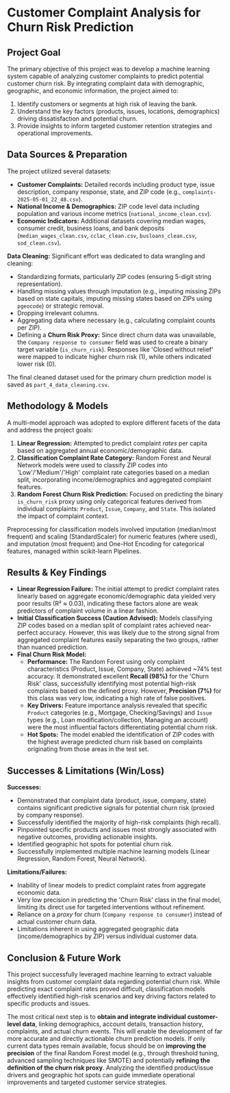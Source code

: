 # Customer Complaint Analysis for Churn Risk Prediction

## Project Goal

The primary objective of this project was to develop a machine learning system capable of analyzing customer complaints to predict potential customer churn risk. By integrating complaint data with demographic, geographic, and economic information, the project aimed to:
1.  Identify customers or segments at high risk of leaving the bank.
2.  Understand the key factors (products, issues, locations, demographics) driving dissatisfaction and potential churn.
3.  Provide insights to inform targeted customer retention strategies and operational improvements.

## Data Sources & Preparation

The project utilized several datasets:
* **Customer Complaints:** Detailed records including product type, issue description, company response, state, and ZIP code (e.g., `complaints-2025-05-01_22_48.csv`).
* **National Income & Demographics:** ZIP code level data including population and various income metrics (`national_income_clean.csv`).
* **Economic Indicators:** Additional datasets covering median wages, consumer credit, business loans, and bank deposits (`median_wages_clean.csv`, `cclac_clean.csv`, `busloans_clean.csv`, `sod_clean.csv`).

**Data Cleaning:**
Significant effort was dedicated to data wrangling and cleaning:
* Standardizing formats, particularly ZIP codes (ensuring 5-digit string representation).
* Handling missing values through imputation (e.g., imputing missing ZIPs based on state capitals, imputing missing states based on ZIPs using `pgeocode`) or strategic removal.
* Dropping irrelevant columns.
* Aggregating data where necessary (e.g., calculating complaint counts per ZIP).
* Defining a **Churn Risk Proxy:** Since direct churn data was unavailable, the `Company response to consumer` field was used to create a binary target variable (`is_churn_risk`). Responses like 'Closed without relief' were mapped to indicate higher churn risk (1), while others indicated lower risk (0).

The final cleaned dataset used for the primary churn prediction model is saved as `part_4_data_cleaning.csv`.

## Methodology & Models

A multi-model approach was adopted to explore different facets of the data and address the project goals:

1.  **Linear Regression:** Attempted to predict complaint *rates* per capita based on aggregated annual economic/demographic data.
2.  **Classification Complaint Rate Category:** Random Forest and Neural Network models were used to classify ZIP codes into 'Low'/'Medium'/'High' complaint rate categories based on a median split, incorporating income/demographics and aggregated complaint features.
3.  **Random Forest Churn Risk Prediction:** Focused on predicting the binary `is_churn_risk` proxy using only categorical features derived from individual complaints: `Product`, `Issue`, `Company`, and `State`. This isolated the impact of complaint context.

Preprocessing for classification models involved imputation (median/most frequent) and scaling (StandardScaler) for numeric features (where used), and imputation (most frequent) and One-Hot Encoding for categorical features, managed within scikit-learn Pipelines.

## Results & Key Findings

* **Linear Regression Failure:** The initial attempt to predict complaint rates linearly based on aggregate economic/demographic data yielded very poor results (R² ≈ 0.03), indicating these factors alone are weak predictors of complaint volume in a linear fashion.
* **Initial Classification Success (Caution Advised):** Models classifying ZIP codes based on a median split of complaint rates achieved near-perfect accuracy. However, this was likely due to the strong signal from aggregated complaint features easily separating the two groups, rather than nuanced prediction.
* **Final Churn Risk Model:**
    * **Performance:** The Random Forest using only complaint characteristics (Product, Issue, Company, State) achieved ~74% test accuracy. It demonstrated excellent **Recall (98%)** for the 'Churn Risk' class, successfully identifying most potential high-risk complaints based on the defined proxy. However, **Precision (7%)** for this class was very low, indicating a high rate of false positives.
    * **Key Drivers:** Feature importance analysis revealed that specific `Product` categories (e.g., Mortgage, Checking/Savings) and `Issue` types (e.g., Loan modification/collection, Managing an account) were the most influential factors differentiating potential churn risk.
    * **Hot Spots:** The model enabled the identification of ZIP codes with the highest average predicted churn risk based on complaints originating from those areas in the test set.

## Successes & Limitations (Win/Loss)

**Successes:**
* Demonstrated that complaint data (product, issue, company, state) contains significant predictive signals for potential churn risk (proxied by company response).
* Successfully identified the majority of high-risk complaints (high recall).
* Pinpointed specific products and issues most strongly associated with negative outcomes, providing actionable insights.
* Identified geographic hot spots for potential churn risk.
* Successfully implemented multiple machine learning models (Linear Regression, Random Forest, Neural Network).

**Limitations/Failures:**
* Inability of linear models to predict complaint rates from aggregate economic data.
* Very low precision in predicting the 'Churn Risk' class in the final model, limiting its direct use for targeted interventions without refinement.
* Reliance on a *proxy* for churn (`Company response to consumer`) instead of actual customer churn data.
* Limitations inherent in using aggregated geographic data (income/demographics by ZIP) versus individual customer data.

## Conclusion & Future Work

This project successfully leveraged machine learning to extract valuable insights from customer complaint data regarding potential churn risk. While predicting exact complaint rates proved difficult, classification models effectively identified high-risk scenarios and key driving factors related to specific products and issues.

The most critical next step is to **obtain and integrate individual customer-level data**, linking demographics, account details, transaction history, complaints, and actual churn events. This will enable the development of far more accurate and directly actionable churn prediction models. If only current data types remain available, focus should be on **improving the precision** of the final Random Forest model (e.g., through threshold tuning, advanced sampling techniques like SMOTE) and potentially **refining the definition of the churn risk proxy**. Analyzing the identified product/issue drivers and geographic hot spots can guide immediate operational improvements and targeted customer service strategies.
